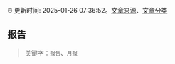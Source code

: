 :alarm_clock: 更新时间: 2025-01-26 07:36:52。[文章来源](/README.md)、[文章分类](/TAGS.md)

## 报告


> 关键字：`报告`、`月报`



